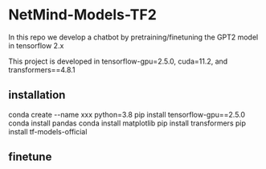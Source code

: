 # NetMind-Models-TF2
In this repo we develop a chatbot by pretraining/finetuning the GPT2 model in tensorflow 2.x

This project is developed in tensorflow-gpu=2.5.0, cuda=11.2, and transformers==4.8.1

## installation ##
conda create --name xxx python=3.8
pip install tensorflow-gpu==2.5.0
conda install pandas
conda install matplotlib
pip install transformers
pip install tf-models-official


## finetune ##
